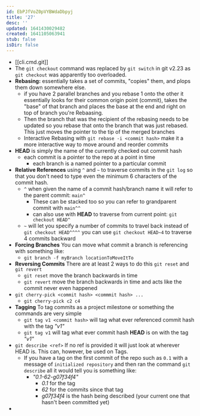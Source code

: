 ```yaml
---
id: EbPJfVoZ0pVYBWdaDbpyj
title: '27'
desc: ''
updated: 1641430029482
created: 1641105063941
stub: false
isDir: false
---
```

-  [[cli.cmd.git]] 
  - The `git checkout` command was replaced by `git switch` in git v2.23 as `git checkout` was apparently too overloaded.
  - **Rebasing:** essentially takes a set of commits, "copies" them, and plops them down somewhere else.
    - if you have 2 parallel branches and you rebase 1 onto the other it essentially looks for their common origin point (commit), takes the "base" of that branch and places the base at the end and right on top of branch you're Rebaasing.
    - Then the branch that was the recipient of the rebasing needs to be updated so you rebase that onto the branch that was just rebased. This just moves the pointer to the tip of the merged branches
    - Interactive Rebasing with `git rebase -i <commit hash>` make it a more interactive way to move around and reorder commits
  - **HEAD** is simply the name of the currently checked out commit hash
    - each commit is a pointer to the repo at a point in time
      - each branch is a named pointer to a particular commit
  - **Relative References** using `^` and `~` to traverse commits in the `git log` so that you don't need to type even the minimum 6 characters of the commit hash.
    - `^` when given the name of a commit hash/branch name it will refer to the parent commit: `main^`
      - These can be stacked too so you can refer to grandparent commit with `main^^`
      - can also use with **HEAD** to traverse from current point: `git checkout HEAD^`
    - `~` will let you specify a number of commits to travel back instead of `git checkout HEAD^^^^` you can use `git checkout HEAD~4` to traverse 4 commits backward
  - **Forcing Branches** You can move what commit a branch is referencing with something like:
    - `git branch -f myBranch locationToMoveItTo`
  - **Reversing Commits** There are at least 2 ways to do this `git reset` and `git revert`
    - `git reset` move the branch backwards in time
    - `git revert` move the branch backwards in time and acts like the commit never even happened
  - `git cherry-pick <commit hash> <commmit hash> ...`
    - `git cherry-pick c2 c4`
  - **Tagging** To tag commits as a project milestone or something the commands are very simple
    - `git tag v1 <commit hash>` will tag what ever referenced commit hash with the tag _"v1"_
    - `git tag v1` will tag what ever commit hash **HEAD** is on with the tag _"v1"_
  - `git describe <ref>` If no ref is provided it will just look at wherever HEAD is. This can, however, be used on Tags.
    - If you have a tag on the first commit of the repo such as `0.1` with a message of `initialized repository` and then ran the command `git describe` all it would tell you is something like:
      - _"0.1-62-g07f34f4"_
        - _0.1_ for the tag
        - _62_ for the commits since that tag
        - _g07f34f4_ is the hash being described (your current one that hasn't been committed yet)
  -

